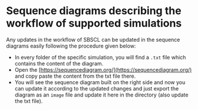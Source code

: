 # Sequence diagrams describing the workflow of supported simulations

Any updates in the workflow of SBSCL can be updated in the sequence diagrams easily following the procedure given below:
- In every folder of the specific simulation, you will find a `.txt` file which contains the content of the diagram.
- Open the [https://sequencediagram.org/](https://sequencediagram.org/) and copy paste the content from the txt file there.
- You will see the sequence diagram built on the right side and now you can update it according to the updated changes and just export the diagram as an `image` file and update it here in the directory (also update the txt file). 
